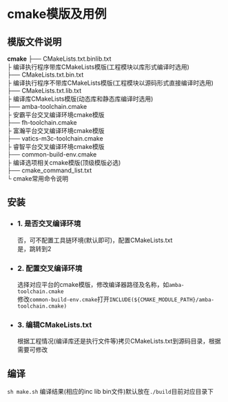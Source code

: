 # cmake模版及用例

## 模版文件说明
**cmake**
├── CMakeLists.txt.binlib.txt</br>
├   编译执行程序带库CMakeLists模版(工程模块以库形式编译时选用)</br>
├── CMakeLists.txt.bin.txt</br>
├   编译执行程序不带库CMakeLists模版(工程模块以源码形式直接编译时选用)</br>
├── CMakeLists.txt.lib.txt</br>
├   编译库CMakeLists模版(动态库和静态库编译时选用)</br>
├── amba-toolchain.cmake</br>
├   安霸平台交叉编译环境cmake模版</br>
├── fh-toolchain.cmake</br>
├   富瀚平台交叉编译环境cmake模版</br>
├── vatics-m3c-toolchain.cmake</br>
├   睿智平台交叉编译环境cmake模版</br>
├── common-build-env.cmake</br>
├   编译选项相关cmake模版(顶级模版必选)</br>
├── cmake_command_list.txt</br>
└   cmake常用命令说明

## 安装
* ### 1. 是否交叉编译环境
    否，可不配置工具链环境(默认即可)，配置CMakeLists.txt</br>
    是，跳转到2
* ### 2. 配置交叉编译环境
    选择对应平台的cmake模版，修改编译器路径及名称，如`amba-toolchain.cmake`</br>
    修改`common-build-env.cmake`打开`INCLUDE(${CMAKE_MODULE_PATH}/amba-toolchain.cmake)`
* ### 3. 编辑CMakeLists.txt
    根据工程情况(编译库还是执行文件等)拷贝CMakeLists.txt到源码目录，根据需要可修改

## 编译
`sh make.sh`
编译结果(相应的inc lib bin文件)默认放在`./build`目前对应目录下

